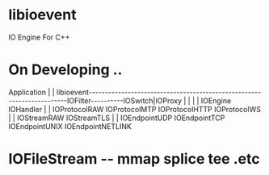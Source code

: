 # libioevent
IO Engine For C++

# On Developing ..

Application
    |
    |
 libioevent-----------------------------------------------------------------------IOFilter----------IOSwitch|IOProxy
    |                                                                                                 |
    |                                                                                                 |
  IOEngine                                                                                          IOHandler
    |
    |
  IOProtocolRAW    IOProtocolMTP    IOProtocolHTTP    IOProtocolWS
    |
    |
  IOStreamRAW      IOStreamTLS
    |
    |
  IOEndpointUDP    IOEndpointTCP    IOEndpointUNIX    IOEndpointNETLINK

  # IOFileStream -- mmap splice tee .etc



